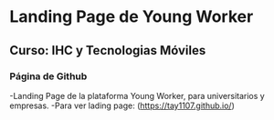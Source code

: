 # Landing Page de Young Worker 
## Curso: IHC y Tecnologias Móviles
### Página de Github

-Landing Page de la plataforma Young Worker, para universitarios y empresas.
-Para ver lading page: (https://tay1107.github.io/)
